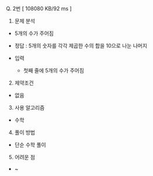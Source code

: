 Q. 2번 [ 108080 KB/92 ms ]

1. 문제 분석
- 5개의 수가 주어짐
- 정답 : 5개의 숫자를 각각 제곱한 수의 합을 10으로 나눈 나머지

- 입력
  - 첫째 줄에 5개의 수가 주어짐

2. 제약조건
- 없음

3. 사용 알고리즘
- 수학

4. 풀이 방법
- 단순 수학 풀이

5. 어려운 점
- ~